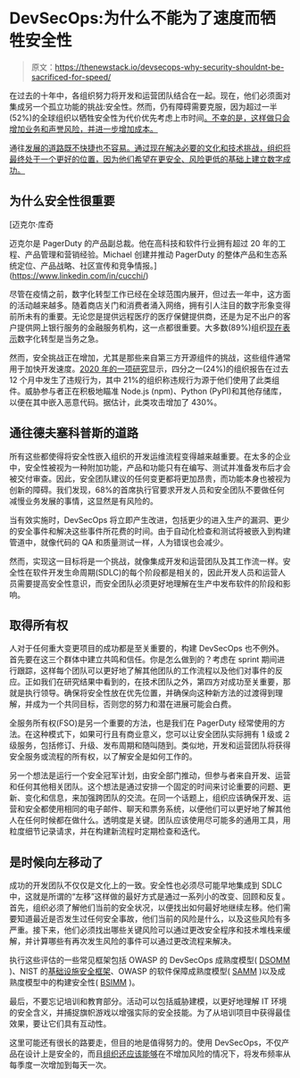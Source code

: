 # DevSecOps:为什么不能为了速度而牺牲安全性

> 原文：<https://thenewstack.io/devsecops-why-security-shouldnt-be-sacrificed-for-speed/>

在过去的十年中，各组织努力将开发和运营团队结合在一起。现在，他们必须面对集成另一个孤立功能的挑战:安全性。然而，仍有障碍需要克服，因为超过一半(52%)的全球组织以牺牲安全性为代价优先考虑上市时间[。不幸的是，这样做只会增加业务和声誉风险，并进一步增加成本。](https://www.pagerduty.com/resources/webinar/threat-stack-cybersecurity/)

通往[发展的道路既不快捷也不容易。通过现在解决必要的文化和技术挑战，组织将最终处于一个更好的位置，因为他们希望在更安全、风险更低的基础上建立数字成功。](https://devsecops.pagerduty.com/)

## 为什么安全性很重要

 [迈克尔·库奇

迈克尔是 PagerDuty 的产品副总裁。他在高科技和软件行业拥有超过 20 年的工程、产品管理和营销经验。Michael 创建并推动 PagerDuty 的整体产品和生态系统定位、产品战略、社区宣传和竞争情报。](https://www.linkedin.com/in/cucchi/) 

尽管在疫情之前，数字化转型工作已经在全球范围内展开，但过去一年中，这方面的活动越来越多。随着商店关门和消费者涌入网络，拥有引人注目的数字形象变得前所未有的重要。无论您是提供远程医疗的医疗保健提供商，还是为足不出户的客户提供网上银行服务的金融服务机构，这一点都很重要。大多数(89%)组织[现在表示](https://www.hcltech.com/digital-analytics-services/campaign/digital-acceleration-report-2021)数字化转型是当务之急。

然而，安全挑战正在增加，尤其是那些来自第三方开源组件的挑战，这些组件通常用于加快开发速度。[2020 年的一项研究](https://www.sonatype.com/2020survey)显示，四分之一(24%)的组织报告在过去 12 个月中发生了违规行为，其中 21%的组织称违规行为源于他们使用了此类组件。威胁参与者正在积极地瞄准 Node.js (npm)、Python (PyPI)和其他存储库，以便在其中嵌入恶意代码。据估计，此类攻击增加了 430%。

## 通往德夫塞科普斯的道路

所有这些都使得将安全性嵌入组织的开发运维流程变得越来越重要。在太多的企业中，安全性被视为一种附加功能，产品和功能只有在编写、测试并准备发布后才会被交付审查。因此，安全团队建议的任何变更都将更加昂贵，而功能本身也被视为创新的障碍。我们发现，68%的首席执行官要求开发人员和安全团队不要做任何减慢业务发展的事情，这显然是有风险的。

当有效实施时，DevSecOps 将立即产生改进，包括更少的进入生产的漏洞、更少的安全事件和解决这些事件所花费的时间。由于自动化检查和测试将被嵌入到构建管道中，就像代码的 QA 和质量测试一样，人为错误也会减少。

然而，实现这一目标将是一个挑战，就像集成开发和运营团队及其工作流一样。安全性在软件开发生命周期(SDLC)的每个阶段都是相关的，因此开发人员和运营人员需要提高安全性意识，而安全团队必须更好地理解在生产中发布软件的阶段和影响。

## 取得所有权

人对于任何重大变更项目的成功都是至关重要的，构建 DevSecOps 也不例外。首先要在这三个群体中建立共鸣和信任。你是怎么做到的？考虑在 sprint 期间进行跟踪，这样每个团队可以更好地了解其他团队的工作流程以及他们对事件的反应。正如我们在研究结果中看到的，在技术团队之外，第四方对成功至关重要，那就是执行领导。确保将安全性放在优先位置，并确保向这种新方法的过渡得到理解，并成为一个共同目标，否则您的努力和潜在进展可能会白费。

全服务所有权(FSO)是另一个重要的方法，也是我们在 PagerDuty 经常使用的方法。在这种模式下，如果可行且有商业意义，您可以让安全团队实际拥有 1 级或 2 级服务，包括修订、升级、发布周期和随叫随到。类似地，开发和运营团队将获得安全服务或流程的所有权，以了解安全是如何工作的。

另一个想法是运行一个安全冠军计划，由安全部门推动，但参与者来自开发、运营和任何其他相关团队。这个想法是通过安排一个固定的时间来讨论重要的问题、更新、变化和信息，来加强跨团队的交流。在同一个话题上，组织应该确保开发、运营和安全都使用相同的电子邮件、聊天和票务系统，以便他们可以更好地了解其他人在任何时候都在做什么。透明度是关键。团队应该使用尽可能多的通用工具，用粒度细节记录请求，并在构建新流程时定期检查和迭代。

## 是时候向左移动了

成功的开发团队不仅仅是文化上的一致。安全性也必须尽可能早地集成到 SDLC 中，这就是所谓的“左移”这样做的最好方式是通过一系列小的改变、回顾和反复。首先，组织必须了解他们当前的安全状况，以便找出如何最好地继续左移。他们需要知道最近是否发生过任何安全事故，他们当前的风险是什么，以及这些风险有多严重。接下来，他们必须找出哪些关键风险可以通过更改安全程序和技术堆栈来缓解，并计算哪些有再次发生风险的事件可以通过更改流程来解决。

执行这些评估的一些常见框架包括 OWASP 的 DevSecOps 成熟度模型( [DSOMM](https://owasp.org/www-project-devsecops-maturity-model/) )、NIST 的[基础设施安全框架](https://nvlpubs.nist.gov/nistpubs/CSWP/NIST.CSWP.04162018.pdf)、OWASP 的软件保障成熟度模型( [SAMM](https://owasp.org/www-project-samm/) )以及成熟度模型中的构建安全性( [BSIMM](https://www.bsimm.com/) )。

最后，不要忘记培训和教育部分。活动可以包括威胁建模，以更好地理解 IT 环境的安全含义，并捕捉旗帜游戏以增强实际的安全技能。为了从培训项目中获得最佳效果，要让它们具有互动性。

这里可能还有很长的路要走，但目的地是值得努力的。使用 DevSecOps，不仅产品在设计上是安全的，而且[组织还应该能够](https://www.mckinsey.com/business-functions/mckinsey-digital/our-insights/agile-reliable-secure-compliant-it-fulfilling-the-promise-of-devsecops)在不增加风险的情况下，将发布频率从每季度一次增加到每天一次。

<svg xmlns:xlink="http://www.w3.org/1999/xlink" viewBox="0 0 68 31" version="1.1"><title>Group</title> <desc>Created with Sketch.</desc></svg>